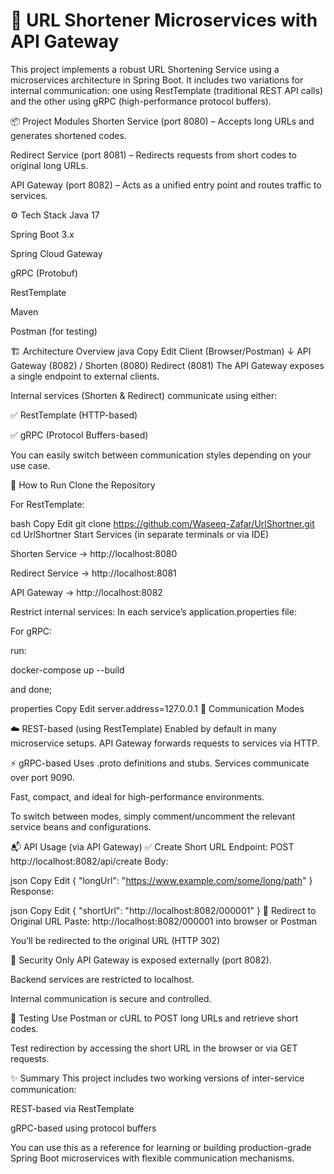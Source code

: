 # 🔗 URL Shortener Microservices with API Gateway

This project implements a robust URL Shortening Service using a microservices architecture in Spring Boot. It includes two variations for internal communication: one using RestTemplate (traditional REST API calls) and the other using gRPC (high-performance protocol buffers).

📦 Project Modules Shorten Service (port 8080) – Accepts long URLs and generates shortened codes.

Redirect Service (port 8081) – Redirects requests from short codes to original long URLs.

API Gateway (port 8082) – Acts as a unified entry point and routes traffic to services.

⚙️ Tech Stack Java 17

Spring Boot 3.x

Spring Cloud Gateway

gRPC (Protobuf)

RestTemplate

Maven

Postman (for testing)

🏗️ Architecture Overview java Copy Edit Client (Browser/Postman) ↓ API Gateway (8082) /
Shorten (8080) Redirect (8081) The API Gateway exposes a single endpoint to external clients.

Internal services (Shorten & Redirect) communicate using either:

✅ RestTemplate (HTTP-based)

✅ gRPC (Protocol Buffers-based)

You can easily switch between communication styles depending on your use case.

🚀 How to Run Clone the Repository

For RestTemplate:

bash Copy Edit git clone https://github.com/Waseeq-Zafar/UrlShortner.git cd UrlShortner Start Services (in separate terminals or via IDE)

Shorten Service → http://localhost:8080

Redirect Service → http://localhost:8081

API Gateway → http://localhost:8082

Restrict internal services: In each service’s application.properties file:

For gRPC:

run:

docker-compose up --build

and done;

properties Copy Edit server.address=127.0.0.1 🔄 Communication Modes

☁️ REST-based (using RestTemplate) Enabled by default in many microservice setups.
API Gateway forwards requests to services via HTTP.

⚡ gRPC-based Uses .proto definitions and stubs.
Services communicate over port 9090.

Fast, compact, and ideal for high-performance environments.

To switch between modes, simply comment/uncomment the relevant service beans and configurations.

📬 API Usage (via API Gateway) ✅ Create Short URL Endpoint: POST http://localhost:8082/api/create Body:

json Copy Edit { "longUrl": "https://www.example.com/some/long/path" } Response:

json Copy Edit { "shortUrl": "http://localhost:8082/000001" } 🔁 Redirect to Original URL Paste: http://localhost:8082/000001 into browser or Postman

You’ll be redirected to the original URL (HTTP 302)

🔐 Security Only API Gateway is exposed externally (port 8082).

Backend services are restricted to localhost.

Internal communication is secure and controlled.

🧪 Testing Use Postman or cURL to POST long URLs and retrieve short codes.

Test redirection by accessing the short URL in the browser or via GET requests.

✨ Summary This project includes two working versions of inter-service communication:

REST-based via RestTemplate

gRPC-based using protocol buffers

You can use this as a reference for learning or building production-grade Spring Boot microservices with flexible communication mechanisms.
